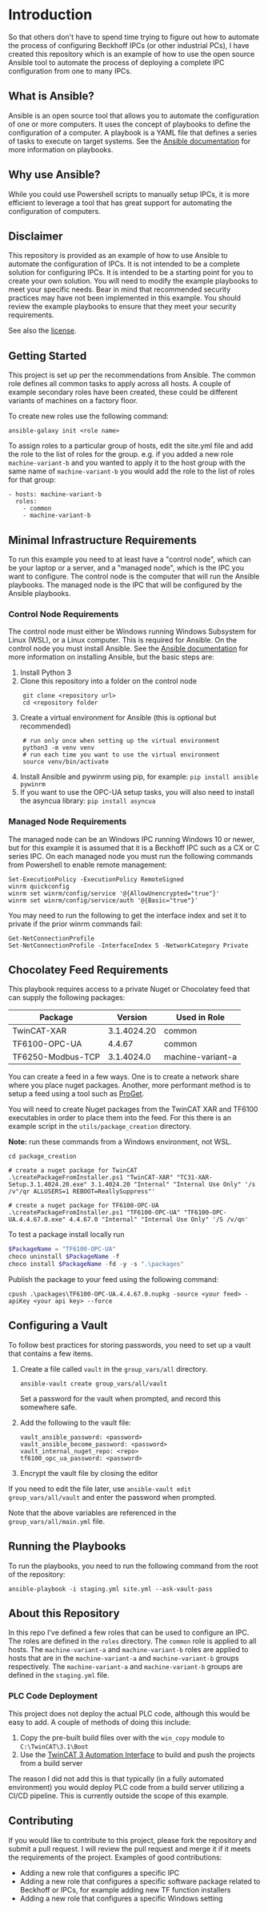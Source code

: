 # Introduction

So that others don't have to spend time trying to figure out how to automate the process of configuring Beckhoff IPCs (or other industrial PCs), I have created this repository which is an example of how to use the open source Ansible tool to automate the process of deploying a complete IPC configuration from one to many IPCs.

## What is Ansible?

Ansible is an open source tool that allows you to automate the configuration of one or more computers. It uses the concept of playbooks to define the configuration of a computer. A playbook is a YAML file that defines a series of tasks to execute on target systems. See the [Ansible documentation](https://docs.ansible.com/ansible/latest/user_guide/playbooks.html) for more information on playbooks.

## Why use Ansible?

While you could use Powershell scripts to manually setup IPCs, it is more efficient to leverage a tool that has great support for automating the configuration of computers.

## Disclaimer

This repository is provided as an example of how to use Ansible to automate the configuration of IPCs. It is not intended to be a complete solution for configuring IPCs. It is intended to be a starting point for you to create your own solution. You will need to modify the example playbooks to meet your specific needs. Bear in mind that recommended security practices may have not been implemented in this example. You should review the example playbooks to ensure that they meet your security requirements.

See also the [license](MIT-LICENSE.txt).

## Getting Started

This project is set up per the recommendations from Ansible. The common role defines all common tasks to apply across all hosts. A couple of example secondary roles have been created, these could be different variants of machines on a factory floor.

To create new roles use the following command:
```
ansible-galaxy init <role name>
```

To assign roles to a particular group of hosts, edit the site.yml file and add the role to the list of roles for the group. e.g. if you added a new role `machine-variant-b` and you wanted to apply it to the host group with the same name of `machine-variant-b` you would add the role to the list of roles for that group:

```
- hosts: machine-variant-b
  roles:
    - common
    - machine-variant-b
```

## Minimal Infrastructure Requirements

To run this example you need to at least have a "control node", which can be your laptop or a server, and a "managed node", which is the IPC you want to configure. The control node is the computer that will run the Ansible playbooks. The managed node is the IPC that will be configured by the Ansible playbooks.

### Control Node Requirements

The control node must either be Windows running Windows Subsystem for Linux (WSL), or a Linux computer. This is required for Ansible. On the control node you must install Ansible. See the [Ansible documentation](https://docs.ansible.com/ansible/latest/installation_guide/intro_installation.html) for more information on installing Ansible, but the basic steps are:

1. Install Python 3
2. Clone this repository into a folder on the control node
```
    git clone <repository url>
    cd <repository folder
```
3. Create a virtual environment for Ansible (this is optional but recommended)
```
    # run only once when setting up the virtual environment
    python3 -m venv venv
    # run each time you want to use the virtual environment
    source venv/bin/activate
```
4. Install Ansible and pywinrm using pip, for example: `pip install ansible pywinrm`
5. If you want to use the OPC-UA setup tasks, you will also need to install the asyncua library: `pip install asyncua`

### Managed Node Requirements

The managed node can be an Windows IPC running Windows 10 or newer, but for this example it is assumed that it is a Beckhoff IPC such as a CX or C series IPC. On each managed node you must run the following commands from Powershell to enable remote management:

```
Set-ExecutionPolicy -ExecutionPolicy RemoteSigned
winrm quickconfig
winrm set winrm/config/service '@{AllowUnencrypted="true"}'
winrm set winrm/config/service/auth '@{Basic="true"}'
```

You may need to run the following to get the interface index and set it to private if the prior winrm commands fail:
```
Get-NetConnectionProfile
Set-NetConnectionProfile -InterfaceIndex 5 -NetworkCategory Private
```
## Chocolatey Feed Requirements

This playbook requires access to a private Nuget or Chocolatey feed that can supply the following packages:

| Package | Version | Used in Role |
|-|-|-|
| TwinCAT-XAR | 3.1.4024.20 | common |
| TF6100-OPC-UA | 4.4.67 | common |
| TF6250-Modbus-TCP | 3.1.4024.0 | machine-variant-a |

You can create a feed in a few ways. One is to create a network share where you place nuget packages. Another, more performant method is to setup a feed using a tool such as [ProGet](https://inedo.com/proget). 

You will need to create Nuget packages from the TwinCAT XAR and TF6100 executables in order to place them into the feed. For this there is an example script in the `utils/package_creation` directory.

**Note:** run these commands from a Windows environment, not WSL.

```
cd package_creation

# create a nuget package for TwinCAT
.\createPackageFromInstaller.ps1 "TwinCAT-XAR" "TC31-XAR-Setup.3.1.4024.20.exe" 3.1.4024.20 "Internal" "Internal Use Only" '/s /v"/qr ALLUSERS=1 REBOOT=ReallySuppress"'

# create a nuget package for TF6100-OPC-UA
.\createPackageFromInstaller.ps1 "TF6100-OPC-UA" "TF6100-OPC-UA.4.4.67.0.exe" 4.4.67.0 "Internal" "Internal Use Only" '/S /v/qn'
```

To test a package install locally run

```powershell
$PackageName = "TF6100-OPC-UA"
choco uninstall $PackageName -f
choco install $PackageName -fd -y -s ".\packages"
```

Publish the package to your feed using the following command:
```
cpush .\packages\TF6100-OPC-UA.4.4.67.0.nupkg -source <your feed> -apiKey <your api key> --force
```

## Configuring a Vault

To follow best practices for storing passwords, you need to set up a vault that contains a few items. 

1. Create a file called `vault` in the `group_vars/all` directory.
    ```
    ansible-vault create group_vars/all/vault
    ```
    Set a password for the vault when prompted, and record this somewhere safe.

2. Add the following to the vault file:
    ```
    vault_ansible_password: <password>
    vault_ansible_become_password: <password>
    vault_internal_nuget_repo: <repo>
    tf6100_opc_ua_password: <password>
    ```
3. Encrypt the vault file by closing the editor

If you need to edit the file later, use `ansible-vault edit group_vars/all/vault` and enter the password when prompted.

Note that the above variables are referenced in the `group_vars/all/main.yml` file.

## Running the Playbooks

To run the playbooks, you need to run the following command from the root of the repository:
```
ansible-playbook -i staging.yml site.yml --ask-vault-pass
```

## About this Repository

In this repo I've defined a few roles that can be used to configure an IPC. The roles are defined in the `roles` directory. The `common` role is applied to all hosts. The `machine-variant-a` and `machine-variant-b` roles are applied to hosts that are in the `machine-variant-a` and `machine-variant-b` groups respectively. The `machine-variant-a` and `machine-variant-b` groups are defined in the `staging.yml` file.

### PLC Code Deployment

This project does not deploy the actual PLC code, although this would be easy to add. A couple of methods of doing this include:

1. Copy the pre-built build files over with the `win_copy` module to `C:\TwinCAT\3.1\Boot`
2. Use the [TwinCAT 3 Automation Interface](https://infosys.beckhoff.com/english.php?content=../content/1033/tc3_automationinterface/242682763.html&id=5107059583047685772) to build and push the projects from a build server

The reason I did not add this is that typically (in a fully automated environment) you would deploy PLC code from a build server utilizing a CI/CD pipeline. This is currently outside the scope of this example.

## Contributing

If you would like to contribute to this project, please fork the repository and submit a pull request. I will review the pull request and merge it if it meets the requirements of the project. Examples of good contributions:

* Adding a new role that configures a specific IPC
* Adding a new role that configures a specific software package related to Beckhoff or IPCs, for example adding new TF function installers
* Adding a new role that configures a specific Windows setting
